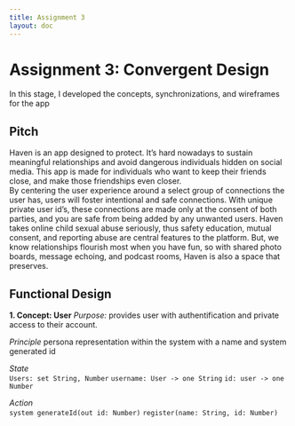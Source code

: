 ```yaml
---
title: Assignment 3
layout: doc
---
```


# Assignment 3: Convergent Design #
In this stage, I developed the concepts, synchronizations, and wireframes for the app

## Pitch ##
Haven is an app designed to protect. It’s hard nowadays to sustain meaningful relationships and avoid dangerous individuals hidden on social media. This app is made for individuals who want to keep their friends close, and make those friendships even closer.  
By centering the user experience around a select group of connections the user has, users will foster intentional and safe connections. With unique private user id’s, these connections are made only at the consent of both parties, and you are safe from being added by any unwanted users. Haven takes online child sexual abuse seriously, thus safety education, mutual consent, and reporting abuse are central features to the platform. But, we know relationships flourish most when you have fun, so with shared photo boards, message echoing, and podcast rooms, Haven is also a space that preserves. 

## Functional Design ##
**1. Concept: User**
*Purpose:* provides user with authentification and private access to their account.

*Principle* persona representation within the system with a name and system generated id

*State* <br>
`Users: set String, Number`
`username: User -> one String`
`id: user -> one Number`

*Action* <br>
`system generateId(out id: Number)`
`register(name: String, id: Number)`